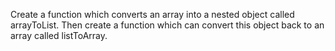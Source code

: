 Create a function which converts an array into a nested object
called arrayToList. Then create a function which can convert this
object back to an array called listToArray.